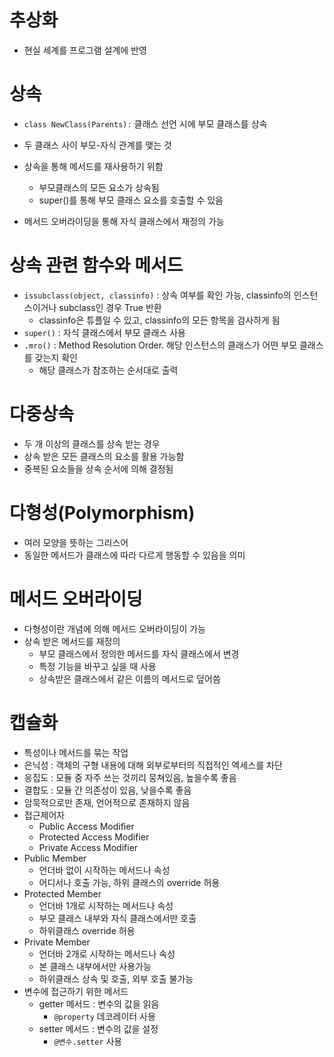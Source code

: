 # 추상화

- 현실 세계를 프로그램 설계에 반영



# 상속

- `class NewClass(Parents):` 클래스 선언 시에 부모 클래스를 상속
- 두 클래스 사이 부모-자식 관계를 맺는 것
- 상속을 통해 메서드를 재사용하기 위함
  - 부모클래스의 모든 요소가 상속됨
  - super()를 통해 부모 클래스 요소를 호출할 수 있음

- 메서드 오버라이딩을 통해 자식 클래스에서 재정의 가능



# 상속 관련 함수와 메서드

- `issubclass(object, classinfo)` : 상속 여부를 확인 가능, classinfo의 인스턴스이거나 subclass인 경우 True 반환
  - classinfo은 튜플일 수 있고, classinfo의 모든 항목을 검사하게 됨
- `super()` : 자식 클래스에서 부모 클래스 사용
- `.mro()` : Method Resolution Order. 해당 인스턴스의 클래스가 어떤 부모 클래스를 갖는지 확인
  - 해당 클래스가 참조하는 순서대로 출력




# 다중상속

- 두 개 이상의 클래스를 상속 받는 경우
- 상속 받은 모든 클래스의 요소를 활용 가능함
- 중복된 요소들을 상속 순서에 의해 결정됨



# 다형성(Polymorphism)

- 여러 모양을 뜻하는 그리스어
- 동일한 메서드가 클래스에 따라 다르게 행동할 수 있음을 의미



# 메서드 오버라이딩

- 다형성이란 개념에 의해 메서드 오버라이딩이 가능
- 상속 받은 메서드를 재정의
  - 부모 클래스에서 정의한 메서드를 자식 클래스에서 변경
  - 특정 기능을 바꾸고 싶을 때 사용
  - 상속받은 클래스에서 같은 이름의 메서드로 덮어씀



# 캡슐화 

- 특성이나 메서드를 묶는 작업
- 은닉성 : 객체의 구형 내용에 대해 외부로부터의 직접적인 엑세스를 차단
- 응집도 : 모듈 중 자주 쓰는 것끼리 뭉쳐있음, 높을수록 좋음
- 결합도 : 모듈 간 의존성이 있음, 낮을수록 좋음
- 암묵적으로만 존재, 언어적으로 존재하지 않음
- 접근제어자
  - Public Access Modifier
  - Protected Access Modifier
  - Private Access Modifier
- Public Member
  - 언더바 없이 시작하는 메서드나 속성
  - 어디서나 호출 가능, 하위 클래스의 override 허용
- Protected Member
  - 언더바 1개로 시작하는 메서드나 속성
  - 부모 클래스 내부와 자식 클래스에서만 호출
  - 하위클래스 override 허용
- Private Member
  - 언더바 2개로 시작하는 메서드나 속성
  - 본 클래스 내부에서만 사용가능
  - 하위클래스 상속 및 호출, 외부 호출 불가능
- 변수에 접근하기 위한 메서드
  - getter 메서드 : 변수의 값을 읽음
    - `@property` 데코레이터 사용
  - setter 메서드 : 변수의 값을 설정
    - `@변수.setter` 사용
